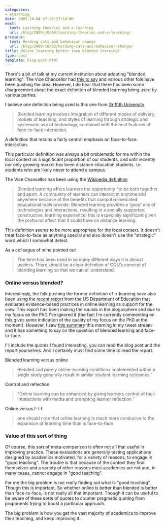 ```yaml
---
categories:
- elearning
date: 2009-10-04 07:30:27+10:00
next:
  text: Learning theories and e-learning
  url: /blog/2009/10/04/learning-theories-and-e-learning/
previous:
  text: Herding cats and behaviour change
  url: /blog/2009/10/02/herding-cats-and-behaviour-change/
title: Online learning better than blended learning?
type: post
template: blog-post.html
---
```

There's a bit of talk at my current institution about adopting "blended learning". The Vice Chancellor had [this to say](http://vc-cquniversity.blogspot.com/2009/09/blended-teaching-and-mobile-learning.html) and various other folk have been pushing the idea. However, I do hear that there has been some disagreement about the exact definition of blended learning being used by various parties.

I believe one definition being used is this one from [Griffith University](http://www.griffith.edu.au/gihe/learning-teaching-resources/blended-learning)

> Blended learning involves integration of different modes of delivery, models of teaching, and styles of learning through strategic and systematic use of technology, combined with the best features of face-to-face interaction.

A definition that retains a fairly central emphasis on face-to-face interaction.

This particular definition was always a bit problematic for me within the local context as a significant proportion of our students, and until recently our only growing market has been distance education students. i.e. students who are likely never to attend a campus.

The Vice Chancellor has been using the [Wikipedia definition](http://en.wikipedia.org/wiki/Blended_learning)

> Blended learning offers learners the opportunity “to be both together and apart. A community of learners can interact at anytime and anywhere because of the benefits that computer-mediated educational tools provide. Blended learning provides a ‘good’ mix of technologies and interactions, resulting in a socially supported, constructive, learning experience; this is especially significant given the profound affect that it could have on distance learning.

This definition seems to be more appropriate for the local context. It doesn't treat face-to-face as anything special and also doesn't use the "strategic" word which I somewhat detest.

As a colleague of mine pointed out

> The term has been used in so many different ways it is almost useless. There should be a clear definition of CQU’s concept of blending learning so that we can all understand.

### Online versus blended?

Interestingly, the folk pushing the former definition of e-learning have also been using the [recent report](http://www.ed.gov/rschstat/eval/tech/evidence-based-practices/finalreport.pdf) from the US Department of Education that evaluates evidence-based practices in online learning as support for the view. This report has been making the rounds in the blogosphere and due to my focus on the PhD I've ignored it (the fact I'm currently commenting on this gives some indication of the quality of my focus on the PhD at the moment). However, I saw [this summary](http://donaldclarkplanb.blogspot.com/2009/09/fascinating-report-from-us-department.html) this morning in my tweet stream and it has something to say on the question of blended learning and face-to-face.

I'll include the quotes I found interesting, you can read the blog post and the report yourselves. And I certainly must find some time to read the report.

Blended learning versus online

> Blended and purely online learning conditions implemented within a single study generally result in similar student learning outcomes.”

Control and reflection

> “Online learning can be enhanced by giving learners control of their interactions with media and prompting learner reflection.”

Online versus f-t-f

> one should note that online learning is much more conducive to the expansion of learning time than is face-to-face

### Value of this sort of thing

Of course, this sort of meta-comparison is often not all that useful in improving practice. These evaluations are generally testing applications designed by academics motivated, for a variety of reasons, to engage in "good teaching". The trouble is that because of the context they find themselves and a variety of other reasons most academics are not and, in many cases, cannot engage in "good teaching".

For me the big problem is not really finding out what is "good teaching". Though this is important. So whether online is better than blended is better than face-to-face, is not really all that important. Though it can be useful to be aware of these sorts of quotes to counter pragmatic quoting from proponents trying to boost a particular approach.

The big problem is how you get the vast majority of academics to improve their teaching, and keep improving it.